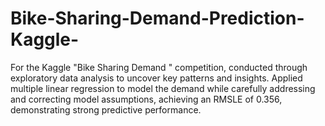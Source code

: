 # Bike-Sharing-Demand-Prediction-Kaggle-
For the Kaggle "Bike Sharing Demand " competition, conducted through exploratory data analysis to uncover key patterns and insights. Applied multiple linear regression to model the demand while carefully addressing and correcting model assumptions, achieving an RMSLE of 0.356, demonstrating strong predictive performance.

